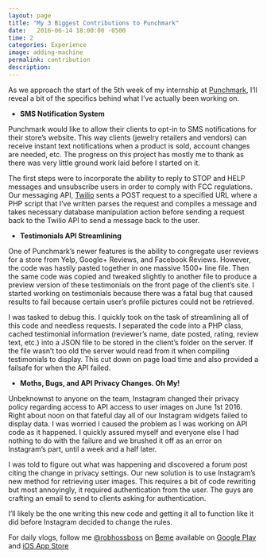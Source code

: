 ```yaml
---
layout: page
title: "My 3 Biggest Contributions to Punchmark"
date:   2016-06-14 18:00:00 -0500
time: 2
categories: Experience
image: adding-machine
permalink: contribution
description:
---
```

As we approach the start of the 5th week of my internship at [Punchmark](http://www.punchmark.com), I’ll reveal a bit of the specifics behind what I’ve actually been working on.

* **SMS Notification System**

Punchmark would like to allow their clients to opt-in to SMS notifications for their store’s website. This way clients (jewelry retailers and vendors) can receive instant text notifications when a product is sold, account changes are needed, etc. The progress on this project has mostly me to thank as there was very little ground work laid before I started on it.

The first steps were to incorporate the ability to reply to STOP and HELP messages and unsubscribe users in order to comply with FCC regulations. Our messaging API, [Twilio](https://www.twilio.com/) sents a POST request to a specified URL where a PHP script that I’ve written parses the request and compiles a message and takes necessary database manipulation action before sending a request back to the Twilio API to send a message back to the user.

* **Testimonials API Streamlining**

One of Punchmark’s newer features is the ability to congregate user reviews for a store from Yelp, Google+ Reviews, and Facebook Reviews. However, the code was hastily pasted together in one massive 1500+ line file. Then the same code was copied and tweaked slightly to another file to produce a preview version of these testimonials on the front page of the client’s site. I started working on testimonials because there was a fatal bug that caused results to fail because certain user’s profile pictures could not be retrieved.

I was tasked to debug this. I quickly took on the task of streamlining all of this code and needless requests. I separated the code into a PHP class, cached testimonial information (reviewer’s name, date posted, rating, review text, etc.) into a JSON file to be stored in the client’s folder on the server. If the file wasn’t too old the server would read from it when compiling testimonials to display. This cut down on page load time and also provided a failsafe for when the API failed.

* **Moths, Bugs, and API Privacy Changes. Oh My!**

Unbeknownst to anyone on the team, Instagram changed their privacy policy regarding access to API access to user images on June 1st 2016. Right about noon on that fateful day all of our Instagram widgets failed to display data. I was worried I caused the problem as I was working on API code as it happened. I quickly assured myself and everyone else I had nothing to do with the failure and we brushed it off as an error on Instagram’s part, until a week and a half later.

I was told to figure out what was happening and discovered a forum post citing the change in privacy settings. Our new solution is to use Instagram’s new method for retrieving user images. This requires a bit of code rewriting but most annoyingly, it required authentication from the user. The guys are crafting an email to send to clients asking for authentication.

I’ll likely be the one writing this new code and getting it all to function like it did before Instagram decided to change the rules.

For daily vlogs, follow me [@robhossboss](https://beme.com/robhossboss) on [Beme](https://beme.com) available on [Google Play](https://play.google.com/store/apps/details?id=com.beme.android) and [iOS App Store](https://geo.itunes.apple.com/us/app/beme-share-video.-honestly./id1005178547?mt=8)
